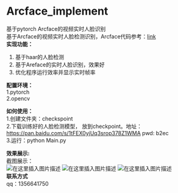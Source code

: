 # Arcface_implement
基于pytorch Arcface的视频实时人脸识别  
基于Arcface的视频实时人脸检测识别，Arcface代码参考：[link](https://github.com/ronghuaiyang/arcface-pytorch)    
**实现功能：**  
1. 基于haar的人脸检测  
2. 基于Areface的实时人脸识别，效果好  
3. 优化程序运行效率并显示实时帧率  

**配置环境：**  
1.pytorch  
2.opencv  

**如何使用：**  
1.创建文件夹：checkspoint  
2.下载训练好的人脸检测模型， 放到checkpoint。地址：https://pan.baidu.com/s/1tFEX0yjUq3srop378Z1WMA pwd: b2ec  
3.运行：python Main.py  

**效果展示:**   
截图展示：  
![在这里插入图片描述](https://img-blog.csdnimg.cn/202003172153092.jpg?x-oss-process=image/watermark,type_ZmFuZ3poZW5naGVpdGk,shadow_10,text_aHR0cHM6Ly9ibG9nLmNzZG4ubmV0L3FxXzM4MjQxMzQ2,size_16,color_FFFFFF,t_70)
![在这里插入图片描述](https://img-blog.csdnimg.cn/20200317215357882.png?x-oss-process=image/watermark,type_ZmFuZ3poZW5naGVpdGk,shadow_10,text_aHR0cHM6Ly9ibG9nLmNzZG4ubmV0L3FxXzM4MjQxMzQ2,size_16,color_FFFFFF,t_70)
![在这里插入图片描述](https://img-blog.csdnimg.cn/20200317215420207.png?x-oss-process=image/watermark,type_ZmFuZ3poZW5naGVpdGk,shadow_10,text_aHR0cHM6Ly9ibG9nLmNzZG4ubmV0L3FxXzM4MjQxMzQ2,size_16,color_FFFFFF,t_70)  
**联系方式**  
qq：1356641750  

